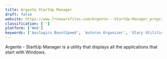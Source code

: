 ```yaml
---
title: Argente StartUp Manager
draft: false 
website: https://www.freewarefiles.com/Argente---StartUp-Manager_program_40615.html
classification: ['']
platform: ['Web']
keywords: ['Auslogics BoostSpeed', 'Autorun Organizer', 'Glary Utilities', 'LaunchControl', 'Launchd Editor', 'Lingon', 'My Startup Delayer', 'Mz StartUp Manager', 'Oolauncher', 'Quick Startup', 'SlimCleaner', 'StartUpLite', 'Starter', 'Startup Delayer', 'WhatInStartup', 'Winpatrol']
---
```

Argente - StartUp Manager is a utility that displays all the applications that start with Windows.
